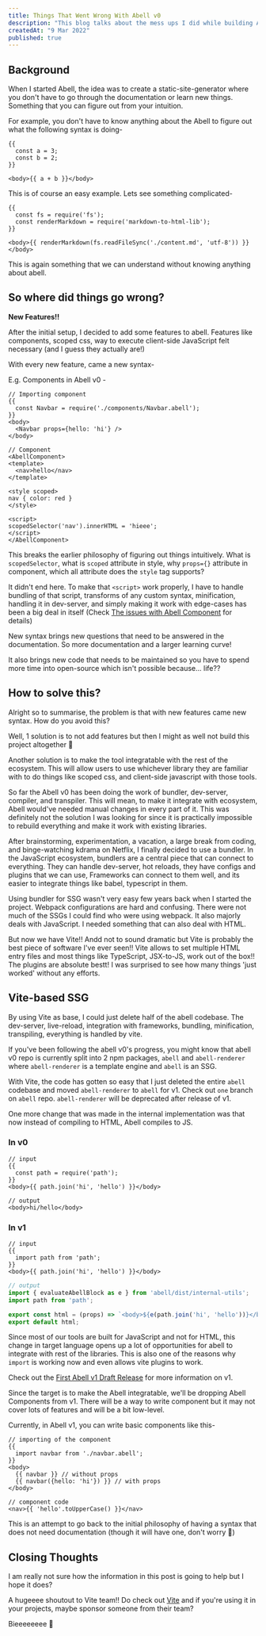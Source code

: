 ```yaml
---
title: Things That Went Wrong With Abell v0
description: "This blog talks about the mess ups I did while building Abell v0"
createdAt: "9 Mar 2022"
published: true
---
```

## Background

When I started Abell, the idea was to create a static-site-generator where you don't have to go through the documentation or learn new things. Something that you can figure out from your intuition.

For example, you don't have to know anything about the Abell to figure out what the following syntax is doing-
```abell
{{
  const a = 3;
  const b = 2;
}}

<body>{{ a + b }}</body>
```

This is of course an easy example. Lets see something complicated-
```abell
{{
  const fs = require('fs');
  const renderMarkdown = require('markdown-to-html-lib');
}}

<body>{{ renderMarkdown(fs.readFileSync('./content.md', 'utf-8')) }}</body>
```

This is again something that we can understand without knowing anything about abell.


## So where did things go wrong?

**New Features!!**

After the initial setup, I decided to add some features to abell. Features like components, scoped css, way to execute client-side JavaScript  felt necessary (and I guess they actually are!)

With every new feature, came a new syntax-

E.g. Components in Abell v0 -
```abell
// Importing component
{{
  const Navbar = require('./components/Navbar.abell');
}}
<body>
  <Navbar props={hello: 'hi'} />
</body>
```

```abell
// Component
<AbellComponent>
<template>
  <nav>hello</nav>
</template>

<style scoped>
nav { color: red }
</style>

<script>
scopedSelector('nav').innerHTML = 'hieee';
</script>
</AbellComponent>
```

This breaks the earlier philosophy of figuring out things intuitively. What is `scopedSelector`, what is `scoped` attribute in style, why `props={}` attribute in component, which all attribute does the `style` tag supports? 

It didn't end here. To make that `<script>` work properly, I have to handle bundling of that script, transforms of any custom syntax, minification, handling it in dev-server, and simply making it work with edge-cases has been a big deal in itself (Check [The issues with Abell Component](https://github.com/abelljs/abell/discussions/126) for details) 

New syntax brings new questions that need to be answered in the documentation. So more documentation and a larger learning curve! 

It also brings new code that needs to be maintained so you have to spend more time into open-source which isn't possible because... life??


## How to solve this?

Alright so to summarise, the problem is that with new features came new syntax. How do you avoid this?

Well, 1 solution is to not add features but then I might as well not build this project altogether 🙈

Another solution is to make the tool integratable with the rest of the ecosystem. This will allow users to use whichever library they are familiar with to do things like scoped css, and client-side javascript with those tools.

So far the Abell v0 has been doing the work of bundler, dev-server, compiler, and transpiler. This will mean, to make it integrate with ecosystem, Abell would've needed manual changes in every part of it. This was definitely not the solution I was looking for since it is practically impossible to rebuild everything and make it work with existing libraries.

After brainstorming, experimentation, a vacation, a large break from coding, and binge-watching kdrama on Netflix, I finally decided to use a bundler. In the JavaScript ecosystem, bundlers are a central piece that can connect to everything. They can handle dev-server, hot reloads, they have configs and plugins that we can use, Frameworks can connect to them well, and its easier to integrate things like babel, typescript in them.

Using bundler for SSG wasn't very easy few years back when I started the project. Webpack configurations are hard and confusing. There were not much of the SSGs I could find who were using webpack. It also majorly deals with JavaScript. I needed something that can also deal with HTML.

But now we have Vite!! Andd not to sound dramatic but Vite is probably the best piece of software I've ever seen!! Vite allows to set multiple HTML entry files and most things like TypeScript, JSX-to-JS, work out of the box!! The plugins are absolute bestt! I was surprised to see how many things 'just worked' without any efforts.

## Vite-based SSG

By using Vite as base, I could just delete half of the abell codebase. The dev-server, live-reload, integration with frameworks, bundling, minification, transpiling, everything is handled by vite.

If you've been following the abell v0's progress, you might know that abell v0 repo is currently split into 2 npm packages, `abell` and `abell-renderer` where `abell-renderer` is a template engine and `abell` is an SSG. 

With Vite, the code has gotten so easy that I just deleted the entire `abell` codebase and moved `abell-renderer` to `abell` for v1. Check out `one` branch on `abell` repo. `abell-renderer` will be deprecated after release of v1.

One more change that was made in the internal implementation was that now instead of compiling to HTML, Abell compiles to JS.

### In v0
```abell
// input
{{
  const path = require('path');
}}
<body>{{ path.join('hi', 'hello') }}</body>

// output
<body>hi/hello</body>
```

### In v1
```abell
// input
{{
  import path from 'path';
}}
<body>{{ path.join('hi', 'hello') }}</body>
```

```js
// output
import { evaluateAbellBlock as e } from 'abell/dist/internal-utils';
import path from 'path';

export const html = (props) => `<body>${e(path.join('hi', 'hello'))}</body>`
export default html;
```

Since most of our tools are built for JavaScript and not for HTML, this change in target language opens up a lot of opportunities for abell to integrate with rest of the libraries. This is also one of the reasons why `import` is working now and even allows vite plugins to work.

Check out the [First Abell v1 Draft Release](https://github.com/abelljs/abell/releases/tag/abell-v1.0.0-alpha.10) for more information on v1.

Since the target is to make the Abell integratable, we'll be dropping Abell Components from v1. There will be a way to write component but it may not cover lots of features and will be a bit low-level.

Currently, in Abell v1, you can write basic components like this-
```abell
// importing of the component
{{
  import navbar from './navbar.abell';
}}
<body>
  {{ navbar }} // without props
  {{ navbar({hello: 'hi'}) }} // with props
</body>
```

```abell
// component code
<nav>{{ 'hello'.toUpperCase() }}</nav>
```

This is an attempt to go back to the initial philosophy of having a syntax that does not need documentation (though it will have one, don't worry 🙈)

## Closing Thoughts

I am really not sure how the information in this post is going to help but I hope it does? 

A hugeeee shoutout to Vite team!! Do check out [Vite](https://vitejs.dev/) and if you're using it in your projects, maybe sponsor someone from their team?

Bieeeeeeee 🌻
